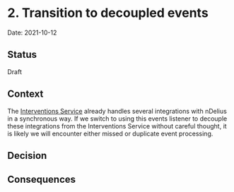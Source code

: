 # 2. Transition to decoupled events

Date: 2021-10-12

## Status

Draft

## Context

The [Interventions Service](https://github.com/ministryofjustice/hmpps-interventions-service) already handles several integrations with nDelius in a synchronous way.
If we switch to using this events listener to decouple these integrations from the Interventions Service without careful thought, it is likely we will encounter either missed or duplicate event processing.

## Decision

## Consequences



